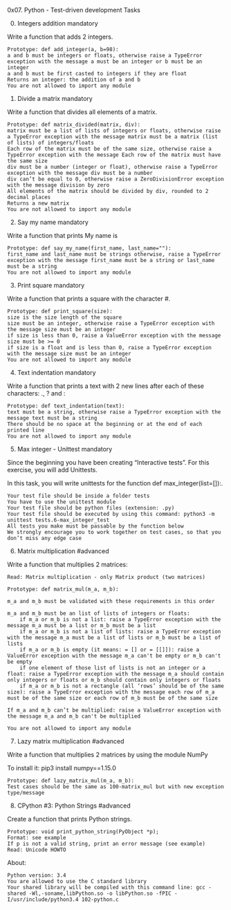 0x07. Python - Test-driven development
Tasks

0. Integers addition
mandatory

Write a function that adds 2 integers.

    Prototype: def add_integer(a, b=98):
    a and b must be integers or floats, otherwise raise a TypeError exception with the message a must be an integer or b must be an integer
    a and b must be first casted to integers if they are float
    Returns an integer: the addition of a and b
    You are not allowed to import any module

1. Divide a matrix
mandatory

Write a function that divides all elements of a matrix.

    Prototype: def matrix_divided(matrix, div):
    matrix must be a list of lists of integers or floats, otherwise raise a TypeError exception with the message matrix must be a matrix (list of lists) of integers/floats
    Each row of the matrix must be of the same size, otherwise raise a TypeError exception with the message Each row of the matrix must have the same size
    div must be a number (integer or float), otherwise raise a TypeError exception with the message div must be a number
    div can’t be equal to 0, otherwise raise a ZeroDivisionError exception with the message division by zero
    All elements of the matrix should be divided by div, rounded to 2 decimal places
    Returns a new matrix
    You are not allowed to import any module

2. Say my name
mandatory

Write a function that prints My name is <first name> <last name>

    Prototype: def say_my_name(first_name, last_name=""):
    first_name and last_name must be strings otherwise, raise a TypeError exception with the message first_name must be a string or last_name must be a string
    You are not allowed to import any module

3. Print square
mandatory

Write a function that prints a square with the character #.

    Prototype: def print_square(size):
    size is the size length of the square
    size must be an integer, otherwise raise a TypeError exception with the message size must be an integer
    if size is less than 0, raise a ValueError exception with the message size must be >= 0
    if size is a float and is less than 0, raise a TypeError exception with the message size must be an integer
    You are not allowed to import any module

4. Text indentation
mandatory

Write a function that prints a text with 2 new lines after each of these characters: ., ? and :

    Prototype: def text_indentation(text):
    text must be a string, otherwise raise a TypeError exception with the message text must be a string
    There should be no space at the beginning or at the end of each printed line
    You are not allowed to import any module

5. Max integer - Unittest
mandatory

Since the beginning you have been creating “Interactive tests”. For this exercise, you will add Unittests.

In this task, you will write unittests for the function def max_integer(list=[]):.

    Your test file should be inside a folder tests
    You have to use the unittest module
    Your test file should be python files (extension: .py)
    Your test file should be executed by using this command: python3 -m unittest tests.6-max_integer_test
    All tests you make must be passable by the function below
    We strongly encourage you to work together on test cases, so that you don’t miss any edge case

6. Matrix multiplication
#advanced

Write a function that multiplies 2 matrices:

    Read: Matrix multiplication - only Matrix product (two matrices)

    Prototype: def matrix_mul(m_a, m_b):

    m_a and m_b must be validated with these requirements in this order

    m_a and m_b must be an list of lists of integers or floats:
        if m_a or m_b is not a list: raise a TypeError exception with the message m_a must be a list or m_b must be a list
        if m_a or m_b is not a list of lists: raise a TypeError exception with the message m_a must be a list of lists or m_b must be a list of lists
        if m_a or m_b is empty (it means: = [] or = [[]]): raise a ValueError exception with the message m_a can't be empty or m_b can't be empty
        if one element of those list of lists is not an integer or a float: raise a TypeError exception with the message m_a should contain only integers or floats or m_b should contain only integers or floats
        if m_a or m_b is not a rectangle (all ‘rows’ should be of the same size): raise a TypeError exception with the message each row of m_a must be of the same size or each row of m_b must be of the same size

    If m_a and m_b can’t be multiplied: raise a ValueError exception with the message m_a and m_b can't be multiplied

    You are not allowed to import any module

7. Lazy matrix multiplication
#advanced

Write a function that multiplies 2 matrices by using the module NumPy

To install it: pip3 install numpy==1.15.0

    Prototype: def lazy_matrix_mul(m_a, m_b):
    Test cases should be the same as 100-matrix_mul but with new exception type/message

8. CPython #3: Python Strings
#advanced


Create a function that prints Python strings.

    Prototype: void print_python_string(PyObject *p);
    Format: see example
    If p is not a valid string, print an error message (see example)
    Read: Unicode HOWTO

About:

    Python version: 3.4
    You are allowed to use the C standard library
    Your shared library will be compiled with this command line: gcc -shared -Wl,-soname,libPython.so -o libPython.so -fPIC -I/usr/include/python3.4 102-python.c

